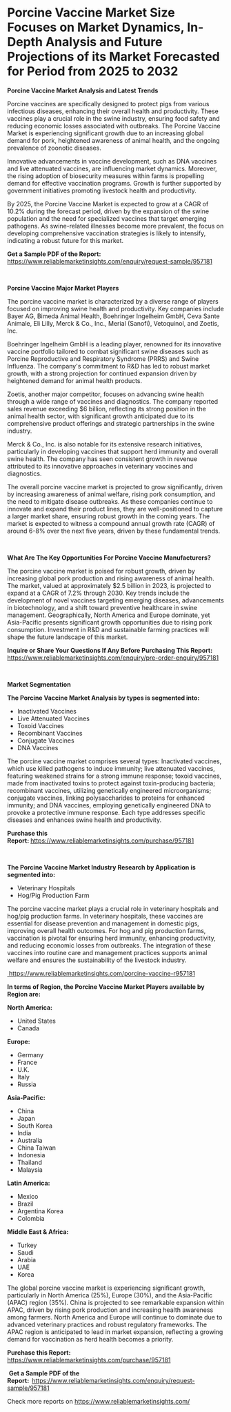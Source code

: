 <p><h1>Porcine Vaccine Market Size Focuses on Market Dynamics, In-Depth Analysis and Future Projections of its Market Forecasted for Period from 2025 to 2032</h1></p><p><strong>Porcine Vaccine Market Analysis and Latest Trends</strong></p>
<p><p>Porcine vaccines are specifically designed to protect pigs from various infectious diseases, enhancing their overall health and productivity. These vaccines play a crucial role in the swine industry, ensuring food safety and reducing economic losses associated with outbreaks. The Porcine Vaccine Market is experiencing significant growth due to an increasing global demand for pork, heightened awareness of animal health, and the ongoing prevalence of zoonotic diseases. </p><p>Innovative advancements in vaccine development, such as DNA vaccines and live attenuated vaccines, are influencing market dynamics. Moreover, the rising adoption of biosecurity measures within farms is propelling demand for effective vaccination programs. Growth is further supported by government initiatives promoting livestock health and productivity. </p><p>By 2025, the Porcine Vaccine Market is expected to grow at a CAGR of 10.2% during the forecast period, driven by the expansion of the swine population and the need for specialized vaccines that target emerging pathogens. As swine-related illnesses become more prevalent, the focus on developing comprehensive vaccination strategies is likely to intensify, indicating a robust future for this market.</p></p>
<p><strong>Get a Sample PDF of the Report:&nbsp;</strong> <a href="https://www.reliablemarketinsights.com/enquiry/request-sample/957181?utm_campaign=3064&utm_medium=2&utm_source=Github&utm_content=ia&utm_term=21032025&utm_id=porcine-vaccine">https://www.reliablemarketinsights.com/enquiry/request-sample/957181</a></p>
<p>&nbsp;</p>
<p><strong>Porcine Vaccine Major Market Players</strong></p>
<p><p>The porcine vaccine market is characterized by a diverse range of players focused on improving swine health and productivity. Key companies include Bayer AG, Bimeda Animal Health, Boehringer Ingelheim GmbH, Ceva Sante Animale, Eli Lilly, Merck & Co., Inc., Merial (Sanofi), Vetoquinol, and Zoetis, Inc.</p><p>Boehringer Ingelheim GmbH is a leading player, renowned for its innovative vaccine portfolio tailored to combat significant swine diseases such as Porcine Reproductive and Respiratory Syndrome (PRRS) and Swine Influenza. The company's commitment to R&D has led to robust market growth, with a strong projection for continued expansion driven by heightened demand for animal health products.</p><p>Zoetis, another major competitor, focuses on advancing swine health through a wide range of vaccines and diagnostics. The company reported sales revenue exceeding $6 billion, reflecting its strong position in the animal health sector, with significant growth anticipated due to its comprehensive product offerings and strategic partnerships in the swine industry.</p><p>Merck & Co., Inc. is also notable for its extensive research initiatives, particularly in developing vaccines that support herd immunity and overall swine health. The company has seen consistent growth in revenue attributed to its innovative approaches in veterinary vaccines and diagnostics.</p><p>The overall porcine vaccine market is projected to grow significantly, driven by increasing awareness of animal welfare, rising pork consumption, and the need to mitigate disease outbreaks. As these companies continue to innovate and expand their product lines, they are well-positioned to capture a larger market share, ensuring robust growth in the coming years. The market is expected to witness a compound annual growth rate (CAGR) of around 6-8% over the next five years, driven by these fundamental trends.</p></p>
<p>&nbsp;</p>
<p><strong>What Are The Key Opportunities For Porcine Vaccine Manufacturers?</strong></p>
<p><p>The porcine vaccine market is poised for robust growth, driven by increasing global pork production and rising awareness of animal health. The market, valued at approximately $2.5 billion in 2023, is projected to expand at a CAGR of 7.2% through 2030. Key trends include the development of novel vaccines targeting emerging diseases, advancements in biotechnology, and a shift toward preventive healthcare in swine management. Geographically, North America and Europe dominate, yet Asia-Pacific presents significant growth opportunities due to rising pork consumption. Investment in R&D and sustainable farming practices will shape the future landscape of this market.</p></p>
<p><strong>Inquire or Share Your Questions If Any Before Purchasing This Report:</strong> <a href="https://www.reliablemarketinsights.com/enquiry/pre-order-enquiry/957181?utm_campaign=3064&utm_medium=2&utm_source=Github&utm_content=ia&utm_term=21032025&utm_id=porcine-vaccine">https://www.reliablemarketinsights.com/enquiry/pre-order-enquiry/957181</a></p>
<p>&nbsp;</p>
<p><strong>Market Segmentation</strong></p>
<p><strong>The Porcine Vaccine Market Analysis by types is segmented into:</strong></p>
<p><ul><li>Inactivated Vaccines</li><li>Live Attenuated Vaccines</li><li>Toxoid Vaccines</li><li>Recombinant Vaccines</li><li>Conjugate Vaccines</li><li>DNA Vaccines</li></ul></p>
<p><p>The porcine vaccine market comprises several types: Inactivated vaccines, which use killed pathogens to induce immunity; live attenuated vaccines, featuring weakened strains for a strong immune response; toxoid vaccines, made from inactivated toxins to protect against toxin-producing bacteria; recombinant vaccines, utilizing genetically engineered microorganisms; conjugate vaccines, linking polysaccharides to proteins for enhanced immunity; and DNA vaccines, employing genetically engineered DNA to provoke a protective immune response. Each type addresses specific diseases and enhances swine health and productivity.</p></p>
<p><strong>Purchase this Report:&nbsp;</strong><a href="https://www.reliablemarketinsights.com/purchase/957181?utm_campaign=3064&utm_medium=2&utm_source=Github&utm_content=ia&utm_term=21032025&utm_id=porcine-vaccine">https://www.reliablemarketinsights.com/purchase/957181</a></p>
<p>&nbsp;</p>
<p><strong>The Porcine Vaccine Market Industry Research by Application is segmented into:</strong></p>
<p><ul><li>Veterinary Hospitals</li><li>Hog/Pig Production Farm</li></ul></p>
<p><p>The porcine vaccine market plays a crucial role in veterinary hospitals and hog/pig production farms. In veterinary hospitals, these vaccines are essential for disease prevention and management in domestic pigs, improving overall health outcomes. For hog and pig production farms, vaccination is pivotal for ensuring herd immunity, enhancing productivity, and reducing economic losses from outbreaks. The integration of these vaccines into routine care and management practices supports animal welfare and ensures the sustainability of the livestock industry.</p></p>
<p><a href="https://www.reliablemarketinsights.com/porcine-vaccine-r957181?utm_campaign=3064&utm_medium=2&utm_source=Github&utm_content=ia&utm_term=21032025&utm_id=porcine-vaccine">&nbsp;https://www.reliablemarketinsights.com/porcine-vaccine-r957181</a></p>
<p><strong>In terms of Region, the Porcine Vaccine Market Players available by Region are:</strong></p>
<p>
    <p> <strong> North America: </strong>
        <ul>
            <li>United States</li>
            <li>Canada</li>
        </ul>
        </p> 
    <p> <strong> Europe: </strong>
        <ul>
            <li>Germany</li>
            <li>France</li>
            <li>U.K.</li>
            <li>Italy</li>
            <li>Russia</li>
        </ul>
        </p> 
    <p> <strong> Asia-Pacific: </strong>
        <ul>
            <li>China</li>
            <li>Japan</li>
            <li>South Korea</li>
            <li>India</li>
            <li>Australia</li>
            <li>China Taiwan</li>
            <li>Indonesia</li>
            <li>Thailand</li>
            <li>Malaysia</li>
        </ul>
        </p> 
    <p> <strong> Latin America: </strong>
        <ul>
            <li>Mexico</li>
            <li>Brazil</li>
            <li>Argentina Korea</li>
            <li>Colombia</li>
        </ul>
        </p> 
    <p> <strong> Middle East & Africa: </strong>
        <ul>
            <li>Turkey</li>
            <li>Saudi</li>
            <li>Arabia</li>
            <li>UAE</li>
            <li>Korea</li>
        </ul>
    </p>
    </p>
<p><p>The global porcine vaccine market is experiencing significant growth, particularly in North America (25%), Europe (30%), and the Asia-Pacific (APAC) region (35%). China is projected to see remarkable expansion within APAC, driven by rising pork production and increasing health awareness among farmers. North America and Europe will continue to dominate due to advanced veterinary practices and robust regulatory frameworks. The APAC region is anticipated to lead in market expansion, reflecting a growing demand for vaccination as herd health becomes a priority.</p></p>
<p><strong>Purchase this Report: </strong><a href="https://www.reliablemarketinsights.com/purchase/957181?utm_campaign=3064&utm_medium=2&utm_source=Github&utm_content=ia&utm_term=21032025&utm_id=porcine-vaccine">https://www.reliablemarketinsights.com/purchase/957181</a></p>
<p>&nbsp;<strong>Get a Sample PDF of the Report:&nbsp;&nbsp;</strong><a href="https://www.reliablemarketinsights.com/enquiry/request-sample/957181?utm_campaign=3064&utm_medium=2&utm_source=Github&utm_content=ia&utm_term=21032025&utm_id=porcine-vaccine">https://www.reliablemarketinsights.com/enquiry/request-sample/957181</a></p>
<p><strong></strong></p>
<p>Check more reports on <a href="https://www.reliablemarketinsights.com/?utm_campaign=3064&utm_medium=2&utm_source=Github&utm_content=ia&utm_term=21032025&utm_id=porcine-vaccine">https://www.reliablemarketinsights.com/</a></p>